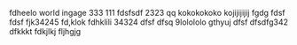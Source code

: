 fdheelo world
ingage
333
111
fdsfsdf
2323
qq
kokokokoko
kojijijijij
fgdg
fdsf
fdsf
fjk34245
fd,klok
fdhklili
34324
dfsf
dfsq
9lolololo
gthyuj
dfsf
dfsdfg342
dfkkkt
fdkjlkj
fljhgjg
